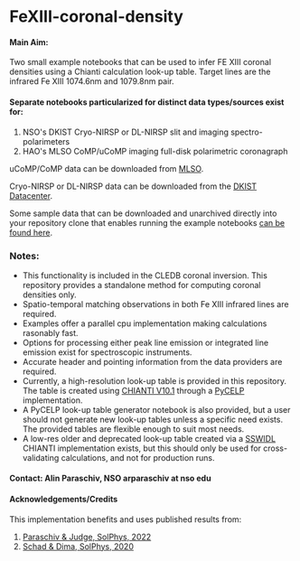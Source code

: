 # FeXIII-coronal-density 

#### **Main Aim:** 
Two small example notebooks that can be used to infer FE XIII coronal densities using a Chianti calculation look-up table. Target lines are the infrared Fe XIII 1074.6nm and 1079.8nm pair. 

#### Separate notebooks particularized for distinct data types/sources exist for:

1. NSO's DKIST Cryo-NIRSP or DL-NIRSP slit and imaging spectro-polarimeters
2. HAO's MLSO CoMP/uCoMP imaging full-disk polarimetric coronagraph

uCoMP/CoMP data can be downloaded from [MLSO](https://mlso.hao.ucar.edu/mlso_data_calendar.php?calinst=ucomp).

Cryo-NIRSP or DL-NIRSP data can be downloaded from the [DKIST Datacenter](https://dkist.data.nso.edu/).

Some sample data that can be downloaded and unarchived directly into your repository clone that enables running the example notebooks [can be found here](https://www.dropbox.com/scl/fi/b5flnx7jkyo2rb561cg8p/FeXIII-coronal-density_sampledata.tar.gz?rlkey=g7cawm4m1wzn3hkri04u1xkrw&dl=0). 

### **Notes:**
- This functionality is included in the CLEDB coronal inversion. This repository provides a standalone method for computing coronal densities only.
- Spatio-temporal matching observations in both Fe XIII infrared lines are required.  
- Examples offer a parallel cpu implementation making calculations rasonably fast.
- Options for processing either peak line emission or integrated line emission exist for spectroscopic instruments.
- Accurate header and pointing information from the data providers are required.
- Currently, a high-resolution look-up table is provided in this repository. The table is created using [CHIANTI V10.1](https://download.chiantidatabase.org/CHIANTI_10.1_database.tar.gz) through a [PyCELP](https://github.com/tschad/pycelp) implementation.
- A PyCELP look-up table generator notebook is also provided, but a user should not generate new look-up tables unless a specific need exists. The provided tables are flexible enough to suit most needs.
- A low-res older and deprecated look-up table created via a [SSWIDL](https://www.mssl.ucl.ac.uk/surf/sswdoc/solarsoft/ssw_setup.html) CHIANTI implementation exists, but this should only be used for cross-validating calculations, and not for production runs. 

#### **Contact:** Alin Paraschiv, NSO arparaschiv at nso edu

#### **Acknowledgements/Credits**

This implementation benefits and uses published results from:

1. [Paraschiv & Judge, SolPhys, 2022](https://ui.adsabs.harvard.edu/abs/2022SoPh..297...63P/abstract) 
2. [Schad & Dima, SolPhys, 2020](https://ui.adsabs.harvard.edu/abs/2020SoPh..295...98S/abstract)
